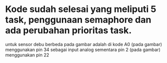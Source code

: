 # Kode sudah selesai yang meliputi 5 task, penggunaan semaphore dan ada perubahan prioritas task. 
untuk sensor debu berbeda pada gambar adalah di kode A0 (pada gambar) menggunakan pin 34 sebagai input analog sementara pin 2 (pada gambar) 
menggunakan pin 22 

